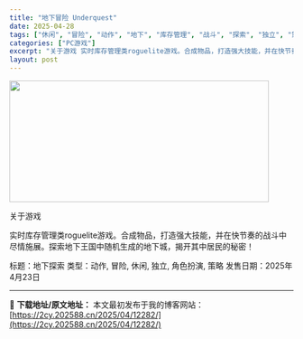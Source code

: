 ```yaml
---
title: "地下冒险 Underquest"
date: 2025-04-28
tags: ["休闲", "冒险", "动作", "地下", "库存管理", "战斗", "探索", "独立", "策略", "管理"]
categories: ["PC游戏"]
excerpt: "关于游戏 实时库存管理类roguelite游戏。合成物品，打造强大技能，并在快节奏的战斗中尽情施展。探索地下王国中随机生成的地下城，揭开其中居民的秘密！ 标题：地下探索 类型：动作, 冒险, 休闲, 独立, 角色扮演, 策略 发售日期：2025年4月23日"
layout: post
---
```


<img class="aligncenter size-full wp-image-12278" src="https://2cy.202588.cn/wp-content/uploads/2025/04/2025042803542589.webp" alt="" width="460" height="215" />

关于游戏

实时库存管理类roguelite游戏。合成物品，打造强大技能，并在快节奏的战斗中尽情施展。探索地下王国中随机生成的地下城，揭开其中居民的秘密！

标题：地下探索
类型：动作, 冒险, 休闲, 独立, 角色扮演, 策略
发售日期：2025年4月23日

---
📖 **下载地址/原文地址：** 本文最初发布于我的博客网站：[https://2cy.202588.cn/2025/04/12282/](https://2cy.202588.cn/2025/04/12282/)
